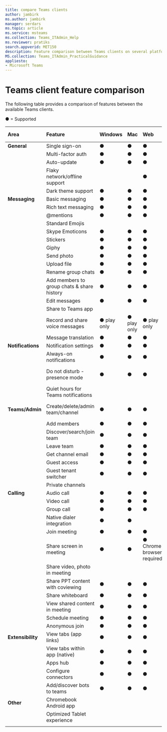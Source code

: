 ```yaml
---
title: compare Teams clients
author: jambirk
ms.author: jambirk
manager: serdars
ms.topic: article
ms.service: msteams
ms.collection: Teams_ITAdmin_Help
ms.reviewer: pratiks
search.appverid: MET150
description: Feature comparison between Teams clients on several platforms.
MS.collection: Teams_ITAdmin_PracticalGuidance
appliesto:
- Microsoft Teams
---  
```


# Teams client feature comparison

The following table provides a comparison of features between the available Teams clients. 

● = Supported

|Area|Feature|Windows|Mac |Web |iOS |Android|Windows Phone|Comment|
|:---|:--- |:--- |:---|:---|:---|:--- |:---|:---|
|**General**|Single sign-on|●|●|●|●|●|●|||
| |Multi-factor auth|●|●|●|●|●|●|||
| |Auto-update|●|●|●| | | |||
| |Flaky network/offline support|| |●|●|●|||
| |Dark theme support|●|●|●|●|●| |||
|**Messaging**|Basic messaging|●|●|●|●|●|●|||
| |Rich text messaging|●|●|●|●|●| |||
| |@mentions|●|●|●|●|●|●|||
| |Standard Emojis| | | |●|●| | ||
| |Skype Emoticons|●|●|●| |●| |||
| |Stickers|●|●|●| | | |||
| |Giphy|●|●|●|●|●|●|||
| |Send photo|●|●|●|●|●| |||
| |Upload file|●|●|●|●|●|   |||
| |Rename group chats|●|●|●|●|●|●|||
| |Add members to group chats & share history|●|●|●|●|●| |||
| |Edit messages|●|●|●|●|●| |||
| |Share to Teams app| | | |●|●| |||
| |Record and share voice messages|● play only|● play only| ● play only|●|●|   |||
| |Message translation|●|●|●|   |   | |||
|**Notifications**|Notification settings|●|●|●|●|●|●|||
| |Always-on notifications|●|●|●|●|●|●|||
| |Do not disturb - presence mode|●|●|●| | | |On mobile, OS has a DND mode|
| |Quiet hours for Teams notifications| | | |●|●| |||
|**Teams/Admin**|Create/delete/admin team/channel |●|●|●|●|●| |On mobile, can't add DLs/groups||
| |Add members|●|●|●|●|●|   |||
| |Discover/search/join team|●|●|●|●|●|   |||
| |Leave team|●|●|●|●|●| |||
| |Get channel email|●|●|●|●|●|   |||
| |Guest access|●|●|●|●|●|   |||
||Guest tenant switcher|●|●|●|●|●|   |||
| |Private channels|   |   |   |   |   | |||
|**Calling**|Audio call|●|●|●|●|●|   |||
| |Video call|●|●|●|●|●|   |||
| |Group call|●|●|●|●|●|   |||
| |Native dialer integration|●|●| |●|●|   |||
| |Join meeting|●|●|●|●|●|   |||
| |Share screen in meeting|●|●| ● Chrome browser required|●|   | |||
| |Share video, photo in meeting| | | |●|●| |||
| |Share PPT content with coviewing|●|●|●|●|●|   |||
| |Share whiteboard|●|●|●|●|●| |||
| |View shared content in meeting|●|●|●|●|●| |||
| |Schedule meeting|●|●|●|●|●| |||
| |Anonymous join|●|●|●|●|●| |||
|**Extensibility**|View tabs (app links)|●|●|●|●|●|●|||
| |View tabs within app (native)|●|●|●|●|●| |||
| |Apps hub|●|●|●|   |   | |||
| |Configure connectors|●|●|●|   |   | |||
| |Add/discover bots to teams|●|●|●|   |   |   |||
|**Other**|Chromebook Android app| | | | |●| |||
| |Optimized Tablet experience| | | |●|   | |||
|||||||||||

